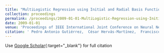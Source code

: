 ```yaml
---
title: "MultiLogistic Regression using Initial and Radial Basis Function covariates"
collection: proceedings
permalink: /proceedings/2009-01-01-MultiLogistic-Regression-using-Initial-and-Radial-Basis-Function-covariates
date: 2009-01-01
venue: 'Proceedings of IEEE International Joint Conference on Neural Networks (IJCNN2009)'
citation: ' Pedro Antonio Gutiérrez,  César Hervás-Martínez,  Francisco José Martínez-Estudillo,  Juan Carlos Fernández, &quot;MultiLogistic Regression using Initial and Radial Basis Function covariates.&quot; Proceedings of IEEE International Joint Conference on Neural Networks (IJCNN2009), 2009, Atlanta, United States, pp.1067--1074.'
---
```

Use [Google Scholar](https://scholar.google.com/scholar?q=MultiLogistic+Regression+using+Initial+and+Radial+Basis+Function+covariates){:target="_blank"} for full citation
